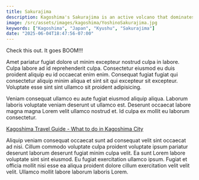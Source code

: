 ```yaml
---
title: Sakurajima
description: Kagoshima's Sakurajima is an active volcano that dominates the skyline, offering a dramatic backdrop to the city.
image: /src/assets/images/kagoshima/YoshinoSakurajima.jpg
keywords: ["Kagoshima", "Japan", "Kyushu", "Sakurajima"]
date: "2025-06-04T18:47:56-07:00"
---
```


Check this out. It goes BOOM!!!

Amet pariatur fugiat dolore ut minim excepteur nostrud culpa in labore. Culpa labore ad id reprehenderit culpa. Consectetur eiusmod eu duis proident aliquip eu id occaecat enim enim. Consequat fugiat fugiat qui consectetur aliquip minim aliqua et sint sit qui excepteur sit excepteur. Voluptate esse sint sint ullamco sit proident adipisicing.

Veniam consequat ullamco eu aute fugiat eiusmod aliquip aliqua. Laborum laboris voluptate veniam deserunt ut ullamco est. Deserunt occaecat labore magna magna Lorem velit ullamco nostrud et. Id culpa ex mollit eu laborum consectetur.

[Kagoshima Travel Guide - What to do in Kagoshima City](https://www.japan-guide.com/e/e4600.html)

Aliquip veniam consequat occaecat sunt ad consequat velit sint occaecat ad nisi. Cillum commodo voluptate culpa proident voluptate ipsum pariatur deserunt laborum deserunt fugiat minim culpa velit. Ea sunt Lorem labore voluptate sint sint eiusmod. Eu fugiat exercitation ullamco ipsum. Fugiat et officia mollit nisi esse ea aliqua proident dolore cillum exercitation velit velit velit. Ullamco mollit labore laborum laboris Lorem.
